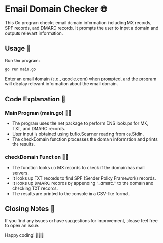 # Email Domain Checker 🌐

This Go program checks email domain information including MX records, SPF records, and DMARC records. It prompts the user to input a domain and outputs relevant information.

## Usage 🚀

Run the program:

```bash
go run main.go
```

Enter an email domain (e.g., google.com) when prompted, and the program will display relevant information about the email domain.

## Code Explanation 📜

### Main Program (main.go) 🧑‍💻

- The program uses the net package to perform DNS lookups for MX, TXT, and DMARC records.
- User input is obtained using bufio.Scanner reading from os.Stdin.
- The checkDomain function processes the domain information and prints the results.

### checkDomain Function 🕵️‍♂️

- The function looks up MX records to check if the domain has mail servers.
- It looks up TXT records to find SPF (Sender Policy Framework) records.
- It looks up DMARC records by appending "\_dmarc." to the domain and checking TXT records.
- The results are printed to the console in a CSV-like format.

## Closing Notes 📝

If you find any issues or have suggestions for improvement, please feel free to open an issue.

Happy coding! 🚀👨‍💻
